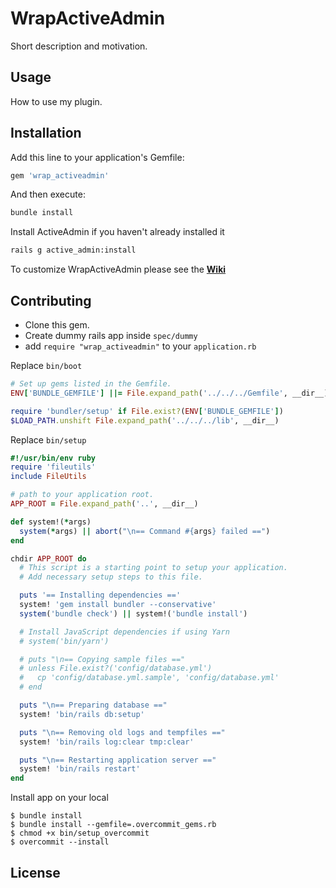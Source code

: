 # WrapActiveAdmin
Short description and motivation.

## Usage
How to use my plugin.

## Installation
Add this line to your application's Gemfile:
```ruby
gem 'wrap_activeadmin'
```

And then execute:
```bash
bundle install
```

Install ActiveAdmin if you haven't already installed it
```bash
rails g active_admin:install
```

To customize WrapActiveAdmin please see the **[Wiki](https://github.com/CMDBrew/wrap_activeadmin_v2/wiki)**

## Contributing
- Clone this gem.
- Create dummy rails app inside `spec/dummy`
- add `require "wrap_activeadmin"` to your `application.rb`

Replace `bin/boot`
```ruby
# Set up gems listed in the Gemfile.
ENV['BUNDLE_GEMFILE'] ||= File.expand_path('../../../Gemfile', __dir__)

require 'bundler/setup' if File.exist?(ENV['BUNDLE_GEMFILE'])
$LOAD_PATH.unshift File.expand_path('../../../lib', __dir__)
```

Replace `bin/setup`
```ruby
#!/usr/bin/env ruby
require 'fileutils'
include FileUtils

# path to your application root.
APP_ROOT = File.expand_path('..', __dir__)

def system!(*args)
  system(*args) || abort("\n== Command #{args} failed ==")
end

chdir APP_ROOT do
  # This script is a starting point to setup your application.
  # Add necessary setup steps to this file.

  puts '== Installing dependencies =='
  system! 'gem install bundler --conservative'
  system('bundle check') || system!('bundle install')

  # Install JavaScript dependencies if using Yarn
  # system('bin/yarn')

  # puts "\n== Copying sample files =="
  # unless File.exist?('config/database.yml')
  #   cp 'config/database.yml.sample', 'config/database.yml'
  # end

  puts "\n== Preparing database =="
  system! 'bin/rails db:setup'

  puts "\n== Removing old logs and tempfiles =="
  system! 'bin/rails log:clear tmp:clear'

  puts "\n== Restarting application server =="
  system! 'bin/rails restart'
end
```

Install app on your local
```
$ bundle install
$ bundle install --gemfile=.overcommit_gems.rb
$ chmod +x bin/setup_overcommit
$ overcommit --install
```

## License

